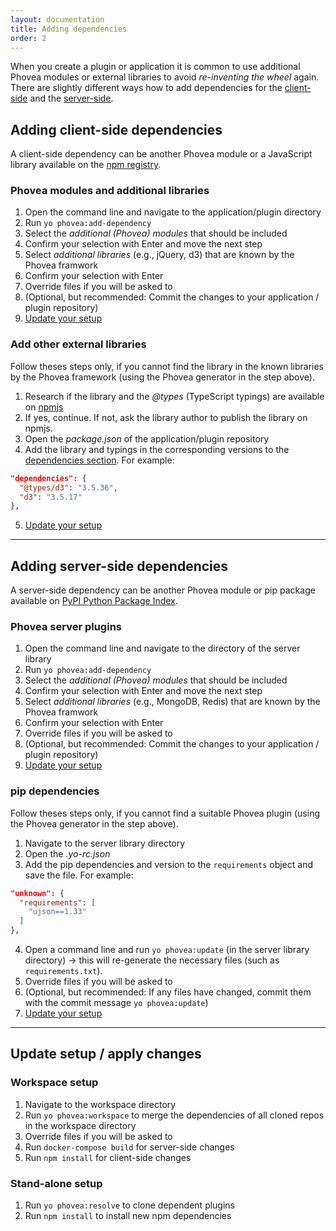 ```yaml
---
layout: documentation
title: Adding dependencies
order: 2
---
```


When you create a plugin or application it is common to use additional Phovea modules or external libraries to avoid *re-inventing the wheel* again. There are slightly different ways how to add dependencies for the [client-side](#client-dependencies) and the [server-side](#server-dependencies). 


<a id="client-dependencies"></a>

## Adding client-side dependencies

A client-side dependency can be another Phovea module or a JavaScript library available on the [npm registry](https://www.npmjs.com/).

### Phovea modules and additional libraries

1. Open the command line and navigate to the application/plugin directory
2. Run `yo phovea:add-dependency`
3. Select the *additional (Phovea) modules* that should be included
4. Confirm your selection with Enter and move the next step
5. Select *additional libraries* (e.g., jQuery, d3) that are known by the Phovea framwork
6. Confirm your selection with Enter
7. Override files if you will be asked to
8. (Optional, but recommended: Commit the changes to your application / plugin repository)
9. [Update your setup](#update-setup)


### Add other external libraries

Follow theses steps only, if you cannot find the library in the known libraries by the Phovea framework (using the Phovea generator in the step above).

1. Research if the library and the *@types* (TypeScript typings) are available on [npmjs](https://www.npmjs.com/)
2. If yes, continue. If not, ask the library author to publish the library on npmjs.
3. Open the *package.json* of the application/plugin repository
4. Add the library and typings in the corresponding versions to the [dependencies section](https://docs.npmjs.com/files/package.json#dependencies). For example:

  ```json
  "dependencies": {
    "@types/d3": "3.5.36",
    "d3": "3.5.17"
  },
  ```
   
5. [Update your setup](#update-setup)

-----

<a id="server-dependencies"></a>

## Adding server-side dependencies

A server-side dependency can be another Phovea module or pip package available on [PyPI Python Package Index](https://pypi.python.org/pypi).

### Phovea server plugins

1. Open the command line and navigate to the directory of the server library 
2. Run `yo phovea:add-dependency`
3. Select the *additional (Phovea) modules* that should be included
4. Confirm your selection with Enter and move the next step
5. Select *additional libraries* (e.g., MongoDB, Redis) that are known by the Phovea framwork
6. Confirm your selection with Enter
7. Override files if you will be asked to
8. (Optional, but recommended: Commit the changes to your application / plugin repository)
9. [Update your setup](#update-setup)


### pip dependencies

Follow theses steps only, if you cannot find a suitable Phovea plugin (using the Phovea generator in the step above).

1. Navigate to the server library directory
2. Open the *.yo-rc.json*
3. Add the pip dependencies and version to the `requirements` object and save the file. For example:
   
  ```json
  "unknown": {
    "requirements": [
      "ujson==1.33"
    ]
  },
  ```
 
4. Open a command line and run `yo phovea:update` (in the server library directory) 
   -> this will re-generate the necessary files (such as `requirements.txt`).
5. Override files if you will be asked to
6. (Optional, but recommended: If any files have changed, commit them with the commit message `yo phovea:update`)
7. [Update your setup](#update-setup)

-----

<a id="update-setup"></a>

## Update setup / apply changes

### Workspace setup

1. Navigate to the workspace directory
2. Run `yo phovea:workspace` to merge the dependencies of all cloned repos in the workspace directory
3. Override files if you will be asked to
4. Run `docker-compose build` for server-side changes
5. Run `npm install` for client-side changes


### Stand-alone setup

1. Run `yo phovea:resolve` to clone dependent plugins
2. Run `npm install` to install new npm dependencies


